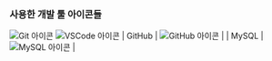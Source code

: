 ### 사용한 개발 툴 아이콘들


![Git 아이콘](https://example.com/git-icon.png)  ![VSCode 아이콘](https://example.com/vscode-icon.png)
| GitHub | ![GitHub 아이콘](https://example.com/github-icon.png) |
| MySQL | ![MySQL 아이콘](https://example.com/mysql-icon.png) |
